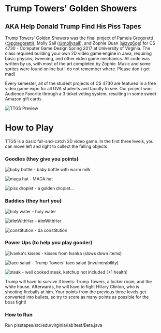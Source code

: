# Trump Towers' Golden Showers
## AKA Help Donald Trump Find His Piss Tapes

Trump Towers' Golden Showers was the final project of Pamela Gregoretti ([@pgregoretti](https://github.com/pgregoretti)), Molly Sall ([@mollysall](https://github.com/mollysall)), and Zophie Quan ([@zyq6qe](https://github.com/zyq6qe)) for CS 4730 - Computer Game Design Spring 2017 at University of Virginia. The class required building your own 2D video game engine in Java, requiring basic physics, tweening, and other video game mechanics. All code was written by us, with most of the art completed by Zophie. Music and some sprites were found online but I do not remember where. Please don't get mad!

Every semester, all of the student projects of CS 4730 are featured in a free video game expo for all UVA students and faculty to see. Our project won Audience Favorite through a 3 ticket voting system, resulting in some sweet Amazon gift cards.

![TTGS Preview](https://raw.githubusercontent.com/pgregoretti/trump-towers-golden-showers/master/trumptowers.png)

# How to Play

TTGS is a basic fall-and-catch 2D video game. In the first three levels, you can move left and right to collect the falling objects

### Goodies (they give you points)

![baby bottle](https://raw.githubusercontent.com/pgregoretti/pisstapes/master/resources/babybottle.png) - baby bottle with warm milk

![maga hat](https://raw.githubusercontent.com/pgregoretti/pisstapes/master/resources/MAGA.png) - MAGA hat

![piss droplet](https://raw.githubusercontent.com/pgregoretti/pisstapes/master/resources/piss.png) - a golden droplet...

### Baddies (they hurt you)

![holy water](https://raw.githubusercontent.com/pgregoretti/pisstapes/master/resources/holywater.png) - holy water

![#ImWithHer](https://raw.githubusercontent.com/pgregoretti/pisstapes/master/resources/imwithher.png) - #ImWithHer

![constitution](https://raw.githubusercontent.com/pgregoretti/pisstapes/master/resources/constitution.png) - da constitution

### Power Ups (to help you play gooder)

![Ivanka's kisses](https://raw.githubusercontent.com/pgregoretti/pisstapes/master/resources/kiss.png) - kisses from Ivanka (slows down items)

![taco salad](https://raw.githubusercontent.com/pgregoretti/pisstapes/master/resources/tacosalad.png) - Trump Towers' taco salad (invulnerability)

![steak](https://raw.githubusercontent.com/pgregoretti/pisstapes/master/resources/meatloaf.png) - well cooked steak, ketchup not included (+1 health)


Trump will have to survive 3 levels: Trump Towers, a locker room, and the white house. Afterwards, he will have to fight Hillary Clinton, who is shooting fireballs at him. Your points from the previous three levels get converted into bullets, so try to score as many points as possible for the boss fight!

### How to Run

Run pisstapes/src/edu/virginia/lab1test/Beta.java
